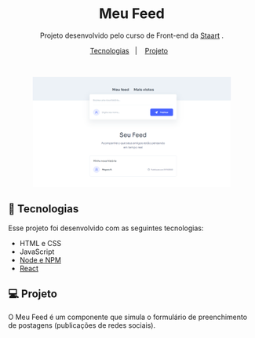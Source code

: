 <h1 align="center"> Meu Feed </h1>

<p align="center">
Projeto desenvolvido pelo curso de Front-end da <a href="https://app.staart.com/">Staart</a> .
</p>

<p align="center">
  <a href="#-tecnologias">Tecnologias</a>&nbsp;&nbsp;&nbsp;|&nbsp;&nbsp;&nbsp;
  <a href="#-projeto">Projeto</a>&nbsp;&nbsp;&nbsp;
</p>

<br>

<p align="center">
  <img alt="my-feed" src=".github/project.png" width="80%">
</p>

## 🚀 Tecnologias

Esse projeto foi desenvolvido com as seguintes tecnologias:

- HTML e CSS
- JavaScript
- [Node e NPM](https://nodejs.org/)
- [React](https://pt-br.reactjs.org/)

## 💻 Projeto

O Meu Feed é um componente que simula o formulário de preenchimento de postagens (publicações de redes sociais).